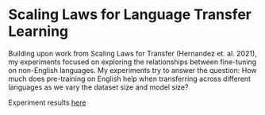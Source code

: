 # Scaling Laws for Language Transfer Learning

Building upon work from Scaling Laws for Transfer (Hernandez et. al. 2021), my experiments focused on exploring the relationships between fine-tuning on non-English languages. My experiments try to answer the question: How much does pre-training on English help when transferring across different languages as we vary the dataset size and model size?

Experiment results [here](https://christina.kim/2021/04/11/scaling-laws-for-language-transfer-learning/)
